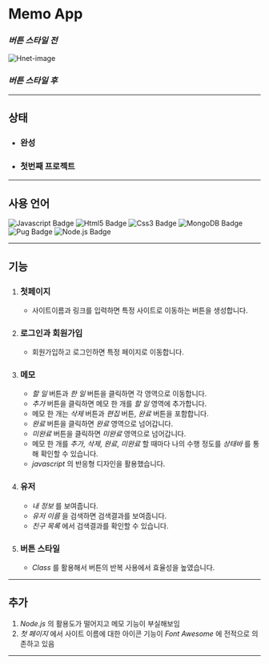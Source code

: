 # Memo App

### *버튼 스타일 전*
![Hnet-image](https://user-images.githubusercontent.com/70431221/123586946-79dcd200-d820-11eb-85b3-6786ff812587.gif)

### *버튼 스타일 후*

<hr>

## 상태
- ### 완성
- ### 첫번째 프로젝트

<hr>

## 사용 언어

![Javascript Badge](https://img.shields.io/badge/-Javascript-%23F7DF1E)
![Html5 Badge](https://img.shields.io/badge/-HTML5-%23E34F26)
![Css3 Badge](https://img.shields.io/badge/-CSS3-%231572B6)
![MongoDB Badge](https://img.shields.io/badge/-MongoDB-%2347A248)
![Pug Badge](https://img.shields.io/badge/-Pug-%23A86454)
![Node.js Badge](https://img.shields.io/badge/-Node.js-%23339933)

<hr>

## 기능 

1. ### **첫페이지** 
   + 사이트이름과 링크를 입력하면 특정 사이트로 이동하는 버튼을 생성합니다.
2. ### **로그인**과 **회원가입** 
   + 회원가입하고 로그인하면 특정 페이지로 이동합니다.
3. ### **메모**
   + *할 일* 버튼과 *한 일* 버튼을 클릭하면 각 영역으로 이동합니다.
   + *추가* 버튼을 클릭하면 메모 한 개를 *할 일* 영역에 추가합니다.
   + 메모 한 개는 *삭제* 버튼과 *편집* 버튼, *완료* 버튼을 포함합니다.
   + *완료* 버튼을 클릭하면 *완료* 영역으로 넘어갑니다.
   + *미완료* 버튼을 클릭하면 *미완료* 영역으로 넘어갑니다.
   + 메모 한 개를 *추가*, *삭제*, *완료*, *미완료* 할 때마다 나의 수행 정도를 *상태바* 를 통해 확인할 수 있습니다.
   + *javascript* 의 반응형 디자인을 활용했습니다. 
4. ### **유저**
   + *내 정보* 를 보여줍니다.
   + *유저 이름* 을 검색하면 검색결과를 보여줍니다.
   + *친구 목록* 에서 검색결과를 확인할 수 있습니다.
5. ### **버튼 스타일**
   + *Class* 를 활용해서 버튼의 반복 사용에서 효율성을 높였습니다.

<hr>

## 추가

1. *Node.js* 의 활용도가 떨어지고 메모 기능이 부실해보임
2. *첫 페이지* 에서 사이트 이름에 대한 아이콘 기능이 *Font Awesome* 에 전적으로 의존하고 있음

<hr>